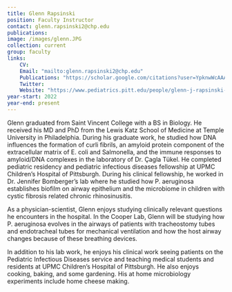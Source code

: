 ```yaml
---
title: Glenn Rapsinski
position: Faculty Instructor
contact: glenn.rapsinski2@chp.edu
publications: 
image: /images/glenn.JPG
collection: current
group: faculty
links:
    CV:
    Email: "mailto:glenn.rapsinski2@chp.edu"
    Publications: "https://scholar.google.com/citations?user=YpknwWcAAAAJ&hl=en&oi=ao"
    Twitter:
    Website: "https://www.pediatrics.pitt.edu/people/glenn-j-rapsinski-md-phd"
year-start: 2022
year-end: present
---
```

Glenn graduated from Saint Vincent College with a BS in Biology. He received his MD and PhD from the Lewis Katz School of Medicine at Temple University in Philadelphia. During his graduate work, he studied how DNA influences the formation of curli fibrils, an amyloid protein component of the extracellular matrix of E. coli and Salmonella, and the immune responses to amyloid/DNA complexes in the laboratory of Dr. Çagla Tükel. He completed pediatric residency and pediatric infectious diseases fellowship at UPMC Children’s Hospital of Pittsburgh. During his clinical fellowship, he worked in Dr. Jennifer Bomberger’s lab where he studied how P. aeruginosa establishes biofilm on airway epithelium and the microbiome in children with cystic fibrosis related chronic rhinosinusitis.

As a physician-scientist, Glenn enjoys studying clinically relevant questions he encounters in the hospital. In the Cooper Lab, Glenn will be studying how P. aeruginosa evolves in the airways of patients with tracheostomy tubes and endotracheal tubes for mechanical ventilation and how the host airway changes because of these breathing devices.

In addition to his lab work, he enjoys his clinical work seeing patients on the Pediatric Infectious Diseases service and teaching medical students and residents at UPMC Children’s Hospital of Pittsburgh. He also enjoys cooking, baking, and some gardening. His at home microbiology experiments include home cheese making.